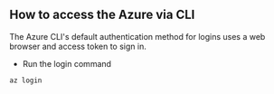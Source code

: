 ## How to access the Azure via CLI
The Azure CLI's default authentication method for logins uses a web browser and access token to sign in.

- Run the login command

```
az login
```